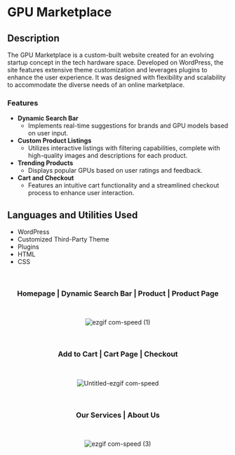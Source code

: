 # GPU Marketplace

## Description
The GPU Marketplace is a custom-built website created for an evolving startup concept in the tech hardware space. Developed on WordPress, the site features extensive theme customization and leverages plugins to enhance the user experience. It was designed with flexibility and scalability to accommodate the diverse needs of an online marketplace.

### Features
- **Dynamic Search Bar**
  - Implements real-time suggestions for brands and GPU models based on user input.
- **Custom Product Listings**
  - Utilizes interactive listings with filtering capabilities, complete with high-quality images and descriptions for each product.
- **Trending Products**
  - Displays popular GPUs based on user ratings and feedback.
- **Cart and Checkout**
  - Features an intuitive cart functionality and a streamlined checkout process to enhance user interaction.

## Languages and Utilities Used
- WordPress
- Customized Third-Party Theme
- Plugins
- HTML
- CSS

</br>

<div align="center">

### Homepage | Dynamic Search Bar | Product | Product Page
</br>

![ezgif com-speed (1)](https://github.com/user-attachments/assets/f472c4e4-3a2d-49a4-b2dd-ad2db6a5ec39)

</br>

### Add to Cart | Cart Page | Checkout

</br>

![Untitled-ezgif com-speed](https://github.com/user-attachments/assets/66723abe-a026-4524-bb84-4da1750a3dec)

</br>

### Our Services | About Us

</br>

![ezgif com-speed (3)](https://github.com/user-attachments/assets/56714123-d3f3-455c-beaa-06b19a3e05ee)


</div>
